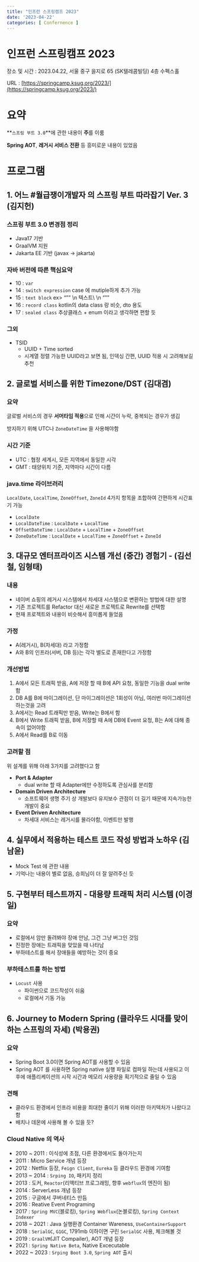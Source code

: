 ```yaml
---
title: "인프런 스프링캠프 2023"
date: '2023-04-22'
categories: [ Confernence ]
---
```


# 인프런 스프링캠프 2023

장소 및 시간 : 2023.04.22, 서울 중구 을지로 65 (SK텔레콤빌딩) 4층 수펙스홀

URL : [https://springcamp.ksug.org/2023/](https://springcamp.ksug.org/2023/)

# 요약

**`스프링 부트 3.0`**에 관한 내용이 **주**를 이룸

**Spring AOT**, **레거시 서비스 전환** 등 흥미로운 내용이 있었음

# 프로그램

## 1. 어느 #월급쟁이개발자 의 스프링 부트 따라잡기 Ver. 3 (김지헌)

### 스프링 부트 3.0 변경점 정리

- Java17 기반
- GraalVM 지원
- Jakarta EE 기반 (javax → jakarta)

### 자바 버전에 따른 핵심요약

- 10 : `var`
- 14 : `switch expression` case 에 mutiple하게 추가 가능
- 15 : `text block` ex> “”” \n 텍스트\ \n “””
- 16 : `record class` kotlin의 data class 랑 비슷, dto 용도
- 17 : `sealed class` 추상클래스 + enum 이라고 생각하면 편할 듯

### 그외

- TSID
  - UUID + Time sorted
  - 시계열 정렬 가능한 UUID라고 보면 됨, 인덱싱 간편, UUID 적용 시 고려해보길 추천

## 2. 글로벌 서비스를 위한 Timezone/DST (김대겸)

### 요약

글로벌 서비스의 경우 **서머타임 적용**으로 인해 시간이 누락, 중복되는 경우가 생김

방지하기 위해 UTC나 `ZoneDateTime` 을 사용해야함

### 시간 기준

- UTC : 협정 세계시, 모든 지역에서 동일한 시각
- GMT : 태양위치 기준, 지역마다 시간이 다름

### java.time 라이브러리

`LocalDate`, `LocalTime`, `ZoneOffset`, `ZoneId` 4가지 항목을 조합하여 간편하게 시간표기 가능

- `LocalDate`
- `LocalDateTime` : `LocalDate` + `LocalTime`
- `OffsetDateTime` : `LocalDate` + `LocalTime` + `ZoneOffset`
- `ZoneDateTime` : `LocalDate` + `LocalTime` + `ZoneOffset` + `ZoneId`

## 3. 대규모 엔터프라이즈 시스템 개선 (중간) 경험기 - (김선철, 임형태)

### 내용

- 네이버 쇼핑의 레거시 시스템에서 차세대 시스템으로 변환하는 방법에 대한 설명
- 기존 프로젝트를 Refactor 대신 새로운 프로젝트로 Rewrite를 선택함
- 현재 프로젝트와 내용이 비슷해서 흥미롭게 들었음

### 가정

- A(레거시), B(차세대) 라고 가정함
- A와 B의 인프라(서버, DB 등)는 각각 별도로 존재한다고 가정함

### 개선방법

1. A에서 모든 트래픽 받음, A에 저장 할 때 B에 API 요청, 동일한 기능을 dual write 함
2. DB A를 B에 마이그레이션, 단 마이그레이션은 1회성이 아님, 여러번 마이그레이션 하는것을 고려
3. A에서는 Read 트래픽만 받음, Write는 B에서 함
4. B에서 Write 트래픽 받음, B에 저장할 때 A에 DB에 Event 요청, B는 A에 대해 종속이 없어야함
5. A에서 Read를 B로 이동

### 고려할 점

위 설계를 위해 아래 3가지를 고려했다고 함

- **Port & Adapter**
  - dual write 할 때 Adapter에만 수정하도록 관심사를 분리함
- **Domain Driven Architecture**
  - 소프트웨어 생명 주기 상 개발보다 유지보수 관점이 더 길기 때문에 지속가능한 개발이 중요
- **Event Driven Architecture**
  - 차세대 서비스는 레거시를 몰라야함, 이벤트만 발행

## 4. 실무에서 적용하는 테스트 코드 작성 방법과 노하우 (김남윤)

- Mock Test 에 관한 내용
- 기억나는 내용이 별로 없음, 승희님이 더 잘 알려주신 듯

## 5. 구현부터 테스트까지 - 대용량 트래픽 처리 시스템 (이경일)

### 요약

- 로컬에서 암만 돌려봐야 장애 안남, 그건 그냥 버그인 것임
- 진정한 장애는 트래픽을 맞았을 때 나타남
- 부하테스트를 해서 장애들을 예방하는 것이 중요

### 부하테스트를 하는 방법

- `Locust` 사용
  - 파이썬으로 코드작성이 쉬움
  - 로컬에서 기동 가능

## 6. Journey to Modern Spring (클라우드 시대를 맞이하는 스프링의 자세) (박용권)

### 요약

- Spring Boot 3.0이면 Spring AOT를 사용할 수 있음
- Spring AOT 를 사용하면 Spring native 실행 파일로 컴파일 하는데 사용되고 이후에 애플리케이션의 시작 시간과 메모리 사용량을 획기적으로 줄일 수 있음

### 견해

- 클라우드 환경에서 인프라 비용을 최대한 줄이기 위해 이러한 아키텍처가 나왔다고 함
- 배치나 데몬에 사용해 볼 수 있을 듯?

### Cloud Native 의 역사

- 2010 ~ 2011 : 이식성에 초점, 다른 환경에서도 돌아가는지
- 2011 : Micro Service 개념 등장
- 2012 : Netflix 등장, `Feign Client`, `Eureka` 등 클라우드 환경에 기여함
- 2013 ~ 2014 : `Srping IO`, 패키지 정리
- 2013 : 도커, `Reactor`(리액티브 프로그래밍, 향후 `webflux`의 엔진이 됨)
- 2014 : ServerLess 개념 등장
- 2015 : 구글에서 쿠버네티스 만듬
- 2016 : Reative Event Programing
- 2017 : `Spring MVC`(블로킹), `Spring Webflux`(논블로킹), `Spring Context Indexer`
- 2018 ~ 2021 : Java 실행환경 Container Wareness, `UseContainerSupport`
- 2018 : `SerialGC`, `G1GC`, 1791mb 이하이면 구린 `SerialGC` 사용, 체크해볼 것
- 2019 : `GraalVM`(JIT Compailer), AOT 개념 등장
- 2021 : `Spring Native Beta`, Native Excecutable
- 2022 ~ 2023 : `Srping Boot 3.0`, `Spring AOT` 출시
